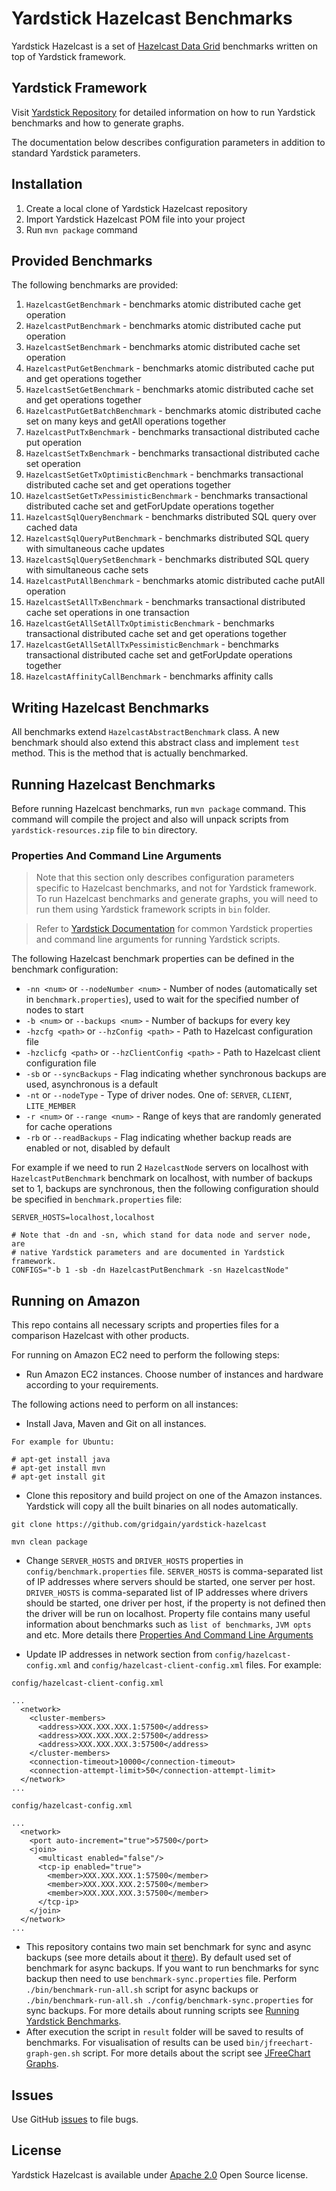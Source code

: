 <!--
  Licensed to the Apache Software Foundation (ASF) under one or more
  contributor license agreements.  See the NOTICE file distributed with
  this work for additional information regarding copyright ownership.
  The ASF licenses this file to You under the Apache License, Version 2.0
  (the "License"); you may not use this file except in compliance with
  the License.  You may obtain a copy of the License at

       http://www.apache.org/licenses/LICENSE-2.0

  Unless required by applicable law or agreed to in writing, software
  distributed under the License is distributed on an "AS IS" BASIS,
  WITHOUT WARRANTIES OR CONDITIONS OF ANY KIND, either express or implied.
  See the License for the specific language governing permissions and
  limitations under the License.
-->

# Yardstick Hazelcast Benchmarks
Yardstick Hazelcast is a set of <a href="http://hazelcast.org" target="_blank">Hazelcast Data Grid</a> benchmarks written on top of Yardstick framework.

## Yardstick Framework
Visit <a href="https://github.com/gridgain/yardstick" target="_blank">Yardstick Repository</a> for detailed information on how to run Yardstick benchmarks and how to generate graphs.

The documentation below describes configuration parameters in addition to standard Yardstick parameters.

## Installation
1. Create a local clone of Yardstick Hazelcast repository
2. Import Yardstick Hazelcast POM file into your project
3. Run `mvn package` command

## Provided Benchmarks
The following benchmarks are provided:

1. `HazelcastGetBenchmark` - benchmarks atomic distributed cache get operation
2. `HazelcastPutBenchmark` - benchmarks atomic distributed cache put operation
3. `HazelcastSetBenchmark` - benchmarks atomic distributed cache set operation
4. `HazelcastPutGetBenchmark` - benchmarks atomic distributed cache put and get operations together
5. `HazelcastSetGetBenchmark` - benchmarks atomic distributed cache set and get operations together
6. `HazelcastPutGetBatchBenchmark` - benchmarks atomic distributed cache set on many keys and getAll operations together
7. `HazelcastPutTxBenchmark` - benchmarks transactional distributed cache put operation
8. `HazelcastSetTxBenchmark` - benchmarks transactional distributed cache set operation
9. `HazelcastSetGetTxOptimisticBenchmark` - benchmarks transactional distributed cache set and get operations together
10. `HazelcastSetGetTxPessimisticBenchmark` - benchmarks transactional distributed cache set and getForUpdate operations together
11. `HazelcastSqlQueryBenchmark` - benchmarks distributed SQL query over cached data
12. `HazelcastSqlQueryPutBenchmark` - benchmarks distributed SQL query with simultaneous cache updates
13. `HazelcastSqlQuerySetBenchmark` - benchmarks distributed SQL query with simultaneous cache sets
14. `HazelcastPutAllBenchmark` - benchmarks atomic distributed cache putAll operation
15. `HazelcastSetAllTxBenchmark` - benchmarks transactional distributed cache set operations in one transaction
16. `HazelcastGetAllSetAllTxOptimisticBenchmark` - benchmarks transactional distributed cache set and get operations together
17. `HazelcastGetAllSetAllTxPessimisticBenchmark` - benchmarks transactional distributed cache set and getForUpdate operations together
17. `HazelcastAffinityCallBenchmark` - benchmarks affinity calls


## Writing Hazelcast Benchmarks
All benchmarks extend `HazelcastAbstractBenchmark` class. A new benchmark should also extend this abstract class and implement `test` method. This is the method that is actually benchmarked.

## Running Hazelcast Benchmarks
Before running Hazelcast benchmarks, run `mvn package` command. This command will compile the project and also will unpack scripts from `yardstick-resources.zip` file to `bin` directory.

### Properties And Command Line Arguments
> Note that this section only describes configuration parameters specific to Hazelcast benchmarks, and not for Yardstick framework. To run Hazelcast benchmarks and generate graphs, you will need to run them using Yardstick framework scripts in `bin` folder.

> Refer to [Yardstick Documentation](https://github.com/gridgain/yardstick) for common Yardstick properties and command line arguments for running Yardstick scripts.

The following Hazelcast benchmark properties can be defined in the benchmark configuration:

* `-nn <num>` or `--nodeNumber <num>` - Number of nodes (automatically set in `benchmark.properties`), used to wait for the specified number of nodes to start
* `-b <num>` or `--backups <num>` - Number of backups for every key
* `-hzcfg <path>` or `--hzConfig <path>` - Path to Hazelcast configuration file
* `-hzclicfg <path>` or `--hzClientConfig <path>` - Path to Hazelcast client configuration file
* `-sb` or `--syncBackups` - Flag indicating whether synchronous backups are used, asynchronous is a default
* `-nt` or `--nodeType` - Type of driver nodes. One of: `SERVER`, `CLIENT`, `LITE_MEMBER`
* `-r <num>` or `--range <num>` - Range of keys that are randomly generated for cache operations
* `-rb` or `--readBackups` - Flag indicating whether backup reads are enabled or not, disabled by default

For example if we need to run 2 `HazelcastNode` servers on localhost with `HazelcastPutBenchmark` benchmark on localhost, with number of backups set to 1, backups are synchronous, then the following configuration should be specified in `benchmark.properties` file:

```
SERVER_HOSTS=localhost,localhost

# Note that -dn and -sn, which stand for data node and server node, are
# native Yardstick parameters and are documented in Yardstick framework.
CONFIGS="-b 1 -sb -dn HazelcastPutBenchmark -sn HazelcastNode"
```

## Running on Amazon

This repo contains all necessary scripts and properties files for a comparison Hazelcast with other products.

For running on Amazon EC2 need to perform the following steps:

* Run Amazon EC2 instances. Choose number of instances and hardware according to your requirements.

The following actions need to perform on all instances:

* Install Java, Maven and Git on all instances.

```
For example for Ubuntu:

# apt-get install java
# apt-get install mvn
# apt-get install git
```

* Clone this repository and build project on one of the Amazon instances. Yardstick will copy all the built binaries on all nodes automatically.

```
git clone https://github.com/gridgain/yardstick-hazelcast

mvn clean package
```

* Change `SERVER_HOSTS` and `DRIVER_HOSTS` properties in `config/benchmark.properties` file.
`SERVER_HOSTS` is comma-separated list of IP addresses where servers should be started, one server per host.
`DRIVER_HOSTS` is comma-separated list of IP addresses where drivers should be started, one driver per host, if the
property is not defined then the driver will be run on localhost.
Property file contains many useful information about benchmarks such as `list of benchmarks`, `JVM opts` and etc. More details there
[Properties And Command Line Arguments](https://github.com/gridgain/yardstick#properties-and-command-line-arguments)

* Update IP addresses in network section from
`config/hazelcast-config.xml` and `config/hazelcast-client-config.xml` files. For example:

```
config/hazelcast-client-config.xml

...
  <network>
    <cluster-members>
      <address>XXX.XXX.XXX.1:57500</address>
      <address>XXX.XXX.XXX.2:57500</address>
      <address>XXX.XXX.XXX.3:57500</address>
    </cluster-members>
    <connection-timeout>10000</connection-timeout>
    <connection-attempt-limit>50</connection-attempt-limit>
  </network>
...
```

```
config/hazelcast-config.xml

...
  <network>
    <port auto-increment="true">57500</port>
    <join>
      <multicast enabled="false"/>
      <tcp-ip enabled="true">
        <member>XXX.XXX.XXX.1:57500</member>
        <member>XXX.XXX.XXX.2:57500</member>
        <member>XXX.XXX.XXX.3:57500</member>
      </tcp-ip>
    </join>
  </network>
...
```
* This repository contains two main set benchmark for sync and async backups (see more details about it [there](http://docs.hazelcast.org/docs/3.8/manual/html-single/index.html#backing-up-maps)).
By default used set of benchmark for async backups. If you want to run benchmarks for sync backup then need to use
`benchmark-sync.properties` file. Perform `./bin/benchmark-run-all.sh` script for async backups or `./bin/benchmark-run-all.sh ./config/benchmark-sync.properties` for sync backups.
For more details about running scripts see [Running Yardstick Benchmarks](https://github.com/gridgain/yardstick#running-yardstick-benchmarks).
* After execution the script in `result` folder will be saved to results of benchmarks. For visualisation of results can be used `bin/jfreechart-graph-gen.sh` script.
For more details about the script see [JFreeChart Graphs](https://github.com/gridgain/yardstick#jfreechart-graphs).

## Issues
Use GitHub [issues](https://github.com/gridgain/yardstick-hazelcast/issues) to file bugs.

## License
Yardstick Hazelcast is available under [Apache 2.0](http://www.apache.org/licenses/LICENSE-2.0.html) Open Source license.
